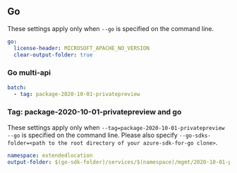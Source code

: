 ## Go

These settings apply only when `--go` is specified on the command line.

```yaml $(go)
go:
  license-header: MICROSOFT_APACHE_NO_VERSION
  clear-output-folder: true
```

### Go multi-api

``` yaml $(go) && $(multiapi)
batch:
  - tag: package-2020-10-01-privatepreview
```

### Tag: package-2020-10-01-privatepreview and go

These settings apply only when `--tag=package-2020-10-01-privatepreview --go` is specified on the command line.
Please also specify `--go-sdks-folder=<path to the root directory of your azure-sdk-for-go clone>`.

```yaml $(tag) == 'package-2020-10-01-privatepreview' && $(go)
namespace: extendedlocation
output-folder: $(go-sdk-folder)/services/$(namespace)/mgmt/2020-10-01-privatepreview/$(namespace)